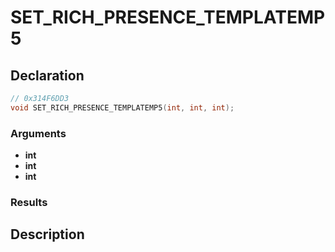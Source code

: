 # SET_RICH_PRESENCE_TEMPLATEMP5

## Declaration
```cpp
// 0x314F6DD3
void SET_RICH_PRESENCE_TEMPLATEMP5(int, int, int);
```

### Arguments
- **int**
- **int**
- **int**

### Results

## Description
